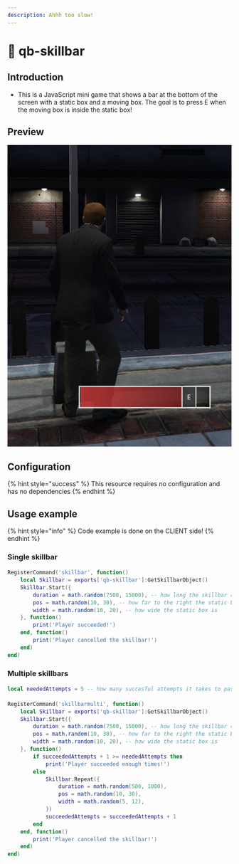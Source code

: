 ```yaml
---
description: Ahhh too slow!
---
```


# 🤹 qb-skillbar

## Introduction

* This is a JavaScript mini game that shows a bar at the bottom of the screen with a static box and a moving box. The goal is to press E when the moving box is inside the static box!

## Preview

![](../.gitbook/assets/skillbar.png)

## Configuration

{% hint style="success" %}
This resource requires no configuration and has no dependencies
{% endhint %}

## Usage example

{% hint style="info" %}
Code example is done on the CLIENT side!
{% endhint %}

### Single skillbar

```lua
RegisterCommand('skillbar', function()
    local Skillbar = exports['qb-skillbar']:GetSkillbarObject()
    Skillbar.Start({
        duration = math.random(7500, 15000), -- how long the skillbar runs for
        pos = math.random(10, 30), -- how far to the right the static box is
        width = math.random(10, 20), -- how wide the static box is
    }, function()
        print('Player succeeded!')
    end, function()
        print('Player cancelled the skillbar!')
    end)
end)
```

### Multiple skillbars

```lua
local neededAttempts = 5 -- how many succesful attempts it takes to pass

RegisterCommand('skillbarmulti', function()
    local Skillbar = exports['qb-skillbar']:GetSkillbarObject()
    Skillbar.Start({
        duration = math.random(7500, 15000), -- how long the skillbar runs for
        pos = math.random(10, 30), -- how far to the right the static box is
        width = math.random(10, 20), -- how wide the static box is
    }, function()
        if succeededAttempts + 1 >= neededAttempts then
            print('Player succeeded enough times!')
        else
            Skillbar.Repeat({
                duration = math.random(500, 1000),
                pos = math.random(10, 30),
                width = math.random(5, 12),
            })
            succeededAttempts = succeededAttempts + 1
        end
    end, function()
        print('Player cancelled the skillbar!')
    end)
end)
```
